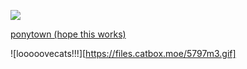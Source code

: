 ![](https://komarev.com/ghpvc/?username=NOISEPREACHER&color=690000&label=BLOOD-OF-MORTALS-I'VE-SUCKED&style=plastic)

[ponytown (hope this works)](https://rentry.co/iwannawannawannawannawannaseethelight)

![looooovecats!!!][https://files.catbox.moe/5797m3.gif]
